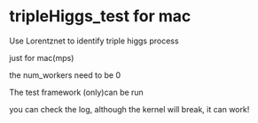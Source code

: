 # tripleHiggs_test for mac
Use Lorentznet to identify triple higgs process

just for mac(mps)

the num_workers need to be 0

The test framework (only)can be run

you can check the log, although the kernel will break, it can work!

